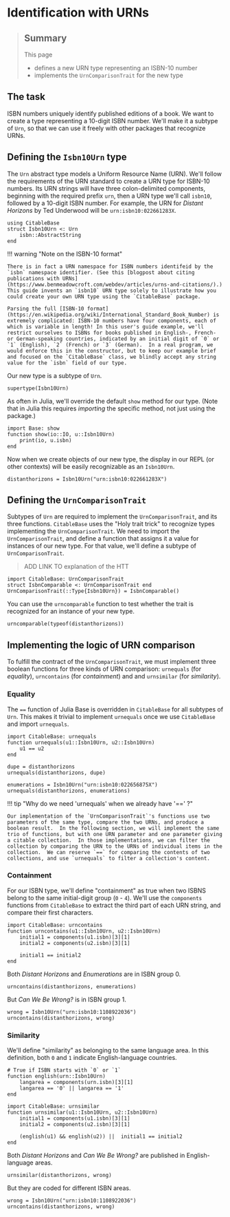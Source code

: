 # Identification with URNs

> ## Summary 
>   
> This page
>
> - defines a new URN type representing an ISBN-10 number
> - implements the `UrnComparisonTrait` for the new type


## The task

ISBN numbers uniquely identify published editions of a book.  We want to create a type representing a 10-digit ISBN number.  We'll make it a subtype of `Urn`, so that we can use it freely with other packages that recognize URNs.

## Defining the `Isbn10Urn` type

The `Urn` abstract type models a Uniform Resource Name (URN). We'll follow  the requirements of the URN standard to create a URN type for ISBN-10 numbers.  Its URN strings will have three colon-delimited components, beginning with the required prefix `urn`, then a URN type we'll call `isbn10`, followed by a 10-digit ISBN number.  For example, the URN for *Distant Horizons* by Ted Underwood will be `urn:isbn10:022661283X`.

```@example urns
using CitableBase
struct Isbn10Urn <: Urn
    isbn::AbstractString
end
```



!!! warning "Note on the ISBN-10 format"

    There is in fact a URN namespace for ISBN numbers identifeid by the `isbn` namespace identifier. (See this [blogpost about citing publications with URNs](https://www.benmeadowcroft.com/webdev/articles/urns-and-citations/).)  This guide invents an `isbn10` URN type solely to illustrate how you could create your own URN type using the `CitableBase` package.

    Parsing the full [ISBN-10 format](https://en.wikipedia.org/wiki/International_Standard_Book_Number) is extremely complicated: ISBN-10 numbers have four components, each of which is variable in length! In this user's guide example, we'll restrict ourselves to ISBNs for books published in English-, French- or German-speaking countries, indicated by an initial digit of `0` or `1` (English), `2` (French) or `3` (German).  In a real program, we would enforce this in the constructor, but to keep our example brief and focused on the `CitableBase` class, we blindly accept any string value for the `isbn` field of our type.


Our new type is a subtype of `Urn`.
```@example urns
supertype(Isbn10Urn)
```

As often in Julia, we'll override the default `show` method for our type.  (Note that in Julia this requires *importing* the specific method, not just using the package.)


```@example urns
import Base: show
function show(io::IO, u::Isbn10Urn)
    print(io, u.isbn)
end
```

Now when we create objects of our new type, the display in our REPL (or other contexts) will be easily recognizable as an `Isbn10Urn`.

```@example urns
distanthorizons = Isbn10Urn("urn:isbn10:022661283X")
```




## Defining the `UrnComparisonTrait`


Subtypes of `Urn` are required to implement the `UrnComparisonTrait`, and its three functions. `CitableBase` uses the "Holy trait trick" to recognize types implementing the `UrnComparisonTrait`.  We need to import the `UrnComparisonTrait`, and define a function that assigns it a  value for instances of our new type.  For that value, we'll define a subtype of `UrnComparisonTrait`.

> ADD LINK TO explanation of the HTT



```@example urns
import CitableBase: UrnComparisonTrait
struct IsbnComparable <: UrnComparisonTrait end
UrnComparisonTrait(::Type{Isbn10Urn}) = IsbnComparable()
```

You can use the `urncomparable` function to test whether the trait is recognized for an instance of your new type.

```@example urns
urncomparable(typeof(distanthorizons))
```





## Implementing the logic of URN comparison

To fulfill the contract of the `UrnComparisonTrait`, we must implement three boolean functions for three kinds of URN comparison: `urnequals` (for *equality*), `urncontains` (for *containment*) and and `urnsimilar` (for *similarity*).  


### Equality



The `==` function of Julia Base is overridden in `CitableBase` for all subtypes of `Urn`.  This makes it trivial to implement `urnequals` once we use `CitableBase` and import `urnequals`.


```@example urns
import CitableBase: urnequals
function urnequals(u1::Isbn10Urn, u2::Isbn10Urn)
    u1 == u2
end
```

```@example urns
dupe = distanthorizons
urnequals(distanthorizons, dupe)
```

```@example urns
enumerations = Isbn10Urn("urn:isbn10:022656875X")
urnequals(distanthorizons, enumerations)
```



!!! tip "Why do we need 'urnequals' when we already have '==' ?"

    Our implementation of the `UrnComparisonTrait`'s functions use two parameters of the same type, compare the two URNs, and produce a boolean result.  In the following section, we will implement the same trio of functions, but with one URN parameter and one parameter giving a citable collection.  In those implementations, we can filter the collection by comparing the URN to the URNs of individual items in the collection.  We can reserve `==` for comparing the contents of two collections, and use `urnequals` to filter a collection's content.





### Containment

For our ISBN type, we'll define "containment" as true when two ISBNS belong to the same initial-digit group (`0` - `4`).  We'll use the `components` functions from `CitableBase` to extract the third part of each URN string, and compare their first characters.

```@example urns
import CitableBase: urncontains
function urncontains(u1::Isbn10Urn, u2::Isbn10Urn)
    initial1 = components(u1.isbn)[3][1]
    initial2 = components(u2.isbn)[3][1]

    initial1 == initial2
end
```

Both *Distant Horizons* and *Enumerations* are in ISBN group 0.

```@example urns
urncontains(distanthorizons, enumerations)
```

But *Can We Be Wrong?* is in ISBN group 1.

```@example urns
wrong = Isbn10Urn("urn:isbn10:1108922036")
urncontains(distanthorizons, wrong)
```



### Similarity

We'll define "similarity" as belonging to the same language area.  In this definition, both `0` and `1` indicate English-language countries.


```@example urns
# True if ISBN starts with `0` or `1`
function english(urn::Isbn10Urn)
    langarea = components(urn.isbn)[3][1]
    langarea == '0' || langarea == '1'
end

import CitableBase: urnsimilar
function urnsimilar(u1::Isbn10Urn, u2::Isbn10Urn)
    initial1 = components(u1.isbn)[3][1]
    initial2 = components(u2.isbn)[3][1]

    (english(u1) && english(u2)) ||  initial1 == initial2
end
```

Both *Distant Horizons* and *Can We Be Wrong?* are published in English-language areas.

```@example urns
urnsimilar(distanthorizons, wrong)
```

But they are coded for different ISBN areas.

```@example urns
wrong = Isbn10Urn("urn:isbn10:1108922036")
urncontains(distanthorizons, wrong)
```











